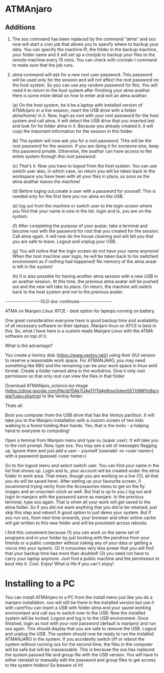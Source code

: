 # ATMAnjaro

## Additions
1. The sos command has been replaced by the command "atma" and sos now will start a cron job that allows you to specify where to backup your data. You can specify the machine IP, the folder in the backup machine, your folder name and it will set up a cronjob to backup your files to the remote machine every 15 mins. You can check with crontab-l command to make sure that the job runs.
2. atma command will ask for a new root user password. This password will be used only for the session and will not affect the root password on the host system. So you can use any random password for this. You will need it to return to the host system after finishing your atma avathar. Here is some more detail on how to enter and exit an atma avathar:

    (a) On the host system, be it be a laptop with installed version of ATMAnjaro or a live session, nsert the USB drive with a folder atma/home/<your avathar user name> in it. Now, login as root with your root password for the host system and call atma. It will detect the USB drive that you inserted last and look for he folder atma in it. Because you already created it, it will copy the important information for the session in this folder. 
    
    (b) The system will now ask you for a root password. THis will be the root password for the session. If you are doing it for someone else, keep this password private. Otherwise, the avathar can have access to the entire system through this root password.
    
    (c) That's it. Now you have to logout from the host system. You can use switch user also, in which case, on return you will be taken back to the workspace you have been with all your files in place, as soon as the atma avathar leaves the machine!
    
    (d) Before loging out,create a user <your avathar user name> with a password for yourself. This is needed only for the first time you run atma on the USB.
    
    (e) log out from the machine or switch user to the login screen where you find that your name is now in the list. login and lo, you are on the system.
    
    (f) After completing the purpose of your avatar, take a terminal and become root with the password for root that you created for the session. Call atma again. It will now do the house cleaning and will tell you that you are safe to leave. Logout and unplug your USB.
    
    (g) You will notice that the login screen do not have your name anymore! When the host machine user login, he will be taken back to his switched environment as if nothing had happened! No memory of the atma avaar is left in the system!
    
    (h) It is also possible for having another atma session with a new USB in an avathar session. At this time, the previous atma avatar will be pushed out and the new will take its place. On return, the machine will switch back to the host system and not to the previous avatar.

------------------OLD doc continues-----------------
  
ATMA on Manjaro Linux XFCE - best option for laptops running on battery. 

One great consideration everyone have is good backup time and availability of all necessary software on their laptops. Manjaro linux on XFCE is best in this. So, what I have here is a custom made Manjaro Linux with the ATMA software on top of it.

What is the advantage?

You create a Ventoy disk (https://www.ventoy.net/) using their GUI version to reserve a reasonable work space. For ATMANJARO, you may need something like 6BG and the remaining can be your work space in linux ext4 format. Create a folder named atma in the workdrive. Give it only root permission so that only root can view the files in that folder.

Download ATMANjaro_science.iso image (https://drive.google.com/file/d/15Ak7UAeTI1Td4q9rsg3obm55TH9MYo9p/view?usp=sharing) to the Ventoy folder. 

Thats all.

Boot you computer from the USB drive that has the Ventoy partition. It will take you to the Manjaro installation with a custom screen of two kids walking to a forest holding their hands. Yes, that is the moto - a helping hand to everyone to computing!

Open a teminal from Manjaro menu and type su (super user). It will take you to the root prompt. Now, type sos. You may see a set of messages flagging up. Ignore them and just add a user - yourself (useradd -m \<user name\>) with a password (passwd \<user name\>)

Go to the logout menu and select switch user. You can find your name in the list that shows up. Login and lo, your account will be created under the atma folder in work area. That mean, though you are working on a live CD, all that you do will be saved here!. After setting up your favourite screen, (I recommend trying verity from the Accessories menu to get on the fly images and an onscreen  clock as well. But that is up to you.) log out and login to manjaro with the password same as manjaro. In the previous terminal, type sos again. That is when all your work will get saved to the atma folder. So if you did not want anything that you did to be retained, just skip this step and reboot! A good option to just demo your system. But if you run sos, from next time onwards, your browser and other online cache will get written to this new folder and will be presistent across reboots.

I find this convenient because (1) you can work on the same set of programs and in your folder by just booting with the pendrive from your friends or a public computer without risking any of your data or getting a visrus into your system. (2) It consumes very less power that you will find that your backup time has more than doubled! (3) you need not have to carry your laptop anymore. Just find a public machine and the permission to boot into it. Cool. Enjoy! What is life if you can't enjoy! 

# Installing to a PC

You can install ATMAnjaro to a PC from the install menu just like you do a manjaro installation. sos will still be there in the installed version but use it with care!You can insert a USB with folder atma and your saved working environment and call sos to switch over to the USB. Now the installed system will be locked. Logout and log in to the USB environment. Once finished, login as root with your root password (default is manjaro) and run sos again. This should display that you are safe to remove the USB. Logout and unplug the USB. The system should now be ready to run the installed ATMANJARO in the system. If you accidently switch off or reboot the system without running sos for the second time, the files in the computer will be safe but will be inassessable. This is because the sos has replaced the system passwd file and group file with the USB version. You will have to either reinstall or manually edit the password and group files to get access to the system folders! So beware of it!!
